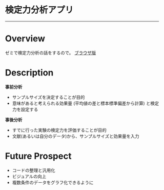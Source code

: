 # 検定力分析アプリ
----

# Overview
ゼミで検定力分析の話をするので。
[ブラウザ版](https://keach.shinyapps.io/PowerAnalysis)

# Description
<b>事前分析</b>

*	サンプルサイズを決定することが目的
*	意味があると考えられる効果量 (平均値の差と標本標準偏差から計算) と検定力を設定する

<b>事後分析</b>

*	すでに行った実験の検定力を評価することが目的
*	文献(あるいは自分のデータ)から、サンプルサイズと効果量を入力


# Future Prospect
- コードの整理と汎用化
- ビジュアルの向上
- 複数条件のデータをグラフ化できるように


